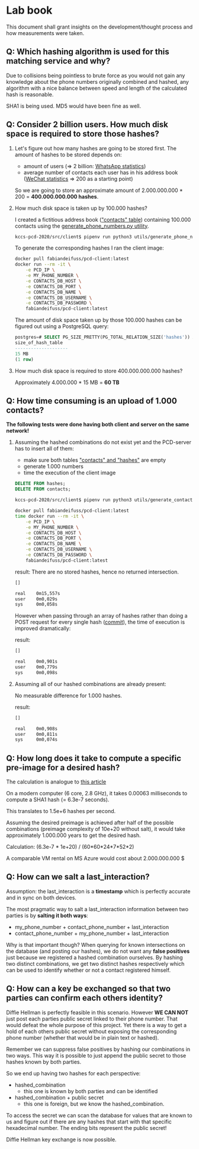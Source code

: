 # Lab book
This document shall grant insights on the development/thought process and how measurements were taken.



## Q: Which hashing algorithm is used for this matching service and why?
Due to collisions being pointless to brute force as you would not gain any knowledge about the phone numbers originally combined and hashed, any algorithm with a nice balance between speed and length of the calculated hash is reasonable.

SHA1 is being used. MD5 would have been fine as well. 



## Q: Consider 2 billion users. How much disk space is required to store those hashes?
1. Let's figure out how many hashes are going to be stored first. The amount of hashes to be stored depends on:

    * amount of users (=> 2 billion: [WhatsApp statistics](https://www.statista.com/statistics/260819/number-of-monthly-active-whatsapp-users/))
    * average number of contacts each user has in his address book ([WeChat statistics](https://www.statista.com/statistics/387665/wechat-china-contact-list-size/) => 200 as a starting point)

    So we are going to store an approximate amount of 2.000.000.000 * 200 = **400.000.000.000 hashes**.

2. How much disk space is taken up by 100.000 hashes?

    I created a fictitious address book (["contacts" table](db_structure.sql)) containing 100.000 contacts using the [generate_phone_numbers.py utility](src/client/utils/generate_phone_numbers.py). 

    ```bash
    kccs-pcd-2020/src/client$ pipenv run python3 utils/generate_phone_numbers.py 100000
    ```

    To generate the corresponding hashes I ran the client image:

    ```bash
    docker pull fabiandeifuss/pcd-client:latest 
    docker run --rm -it \
        -e PCD_IP \
        -e MY_PHONE_NUMBER \
        -e CONTACTS_DB_HOST \
        -e CONTACTS_DB_PORT \
        -e CONTACTS_DB_NAME \
        -e CONTACTS_DB_USERNAME \
        -e CONTACTS_DB_PASSWORD \
        fabiandeifuss/pcd-client:latest
    ```

    The amount of disk space taken up by those 100.000 hashes can be figured out using a PostgreSQL query:
    
    ```sql
    postgres=# SELECT PG_SIZE_PRETTY(PG_TOTAL_RELATION_SIZE('hashes')) AS size_of_hash_table;
    size_of_hash_table 
    --------------------
    15 MB
    (1 row)
    ```

3. How much disk space is required to store 400.000.000.000 hashes?

    Approximately 4.000.000 * 15 MB = **60 TB**
    


## Q: How time consuming is an upload of 1.000 contacts?
**The following tests were done having both client and server on the same network!**

1. Assuming the hashed combinations do not exist yet and the PCD-server has to insert all of them:

    * make sure both tables ["contacts" and "hashes"](db.structure.sql) are empty
    * generate 1.000 numbers
    * time the execution of the client image

    ```sql
    DELETE FROM hashes;
    DELETE FROM contacts;
    ```

    ```bash
    kccs-pcd-2020/src/client$ pipenv run python3 utils/generate_contacts.py 1000
    ```

    ```bash
    docker pull fabiandeifuss/pcd-client:latest 
    time docker run --rm -it \
        -e PCD_IP \
        -e MY_PHONE_NUMBER \
        -e CONTACTS_DB_HOST \
        -e CONTACTS_DB_PORT \
        -e CONTACTS_DB_NAME \
        -e CONTACTS_DB_USERNAME \
        -e CONTACTS_DB_PASSWORD \
        fabiandeifuss/pcd-client:latest
    ```

    result: There are no stored hashes, hence no returned intersection.

    ```bash
    []

    real    0m15,557s
    user    0m0,029s
    sys     0m0,058s
    ```

    However when passing through an array of hashes rather than doing a POST request for every single hash ([commit](https://github.com/fabiandeifuss/kccs-pcd-2020/commit/c228c34588fa89f699fa6d0ac8580d3a7c38d052)), the time of execution is improved dramatically:

    result:

    ```bash
    []
    
    real    0m0,901s
    user    0m0,779s
    sys     0m0,098s
    ```

2. Assuming all of our hashed combinations are already present:

    No measurable difference for 1.000 hashes.

    result:
    
    ```bash
    []

    real    0m0,908s
    user    0m0,811s
    sys     0m0,074s
    ```



## Q: How long does it take to compute a specific pre-image for a desired hash?
The calculation is analogue to [this article](https://thycotic.force.com/support/s/article/Calculating-Password-Complexity)

On a modern computer (6 core, 2.8 GHz), it takes 0.00063 milliseconds to compute a SHA1 hash (= 6.3e-7 seconds).

This translates to 1.5e+6 hashes per second.

Assuming the desired preimage is achieved after half of the possible combinations (preimage complexity of 10e+20 without salt), it would take approximately 1.000.000 years to get the desired hash.

Calculation: (6.3e-7 \* 1e+20) / (60\*60\*24\*7\*52\*2)

A comparable VM rental on MS Azure would cost about 2.000.000.000 $ 



## Q: How can we salt a last_interaction?
Assumption: the last_interaction is a **timestamp** which is perfectly accurate and in sync on both devices.

The most pragmatic way to salt a last_interaction information between two parties is by **salting it both ways**: 

* my_phone_number + contact_phone_number + last_interaction
* contact_phone_number + my_phone_number + last_interaction

Why is that important though? When querying for known intersections on the database (and posting our hashes), we do not want any **false positives** just because we registered a hashed combination ourselves. By hashing two distinct combinations, we get two distinct hashes respectively which can be used to identify whether or not a contact registered himself.



## Q: How can a key be exchanged so that two parties can confirm each others identity?
Diffie Hellman is perfectly feasible in this scenario. However **WE CAN NOT** just post each parties public secret linked to their phone number. That would defeat the whole purpose of this project. Yet there is a way to get a hold of each others public secret without exposing the corresponding phone number (whether that would be in plain text or hashed).

Remember we can suppress false positives by hashing our combinations in two ways. This way it is possible to just append the public secret to those hashes known by both parties.

So we end up having two hashes for each perspective:

* hashed_combination
  * this one is known by both parties and can be identified
* hashed_combination + public secret
  * this one is foreign, but we know the hashed_combination. 

To access the secret we can scan the database for values that are known to us and figure out if there are any hashes that start with that specific hexadecimal number. The ending bits represent the public secret!

Diffie Hellman key exchange is now possible.
